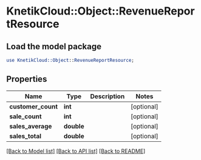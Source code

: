 # KnetikCloud::Object::RevenueReportResource

## Load the model package
```perl
use KnetikCloud::Object::RevenueReportResource;
```

## Properties
Name | Type | Description | Notes
------------ | ------------- | ------------- | -------------
**customer_count** | **int** |  | [optional] 
**sale_count** | **int** |  | [optional] 
**sales_average** | **double** |  | [optional] 
**sales_total** | **double** |  | [optional] 

[[Back to Model list]](../README.md#documentation-for-models) [[Back to API list]](../README.md#documentation-for-api-endpoints) [[Back to README]](../README.md)


